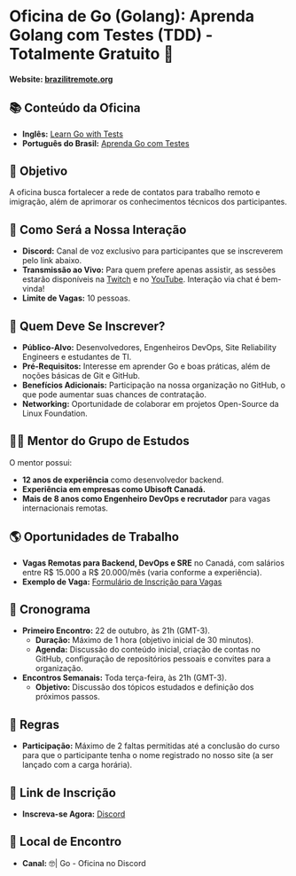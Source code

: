 # Oficina de Go (Golang): Aprenda Golang com Testes (TDD) - Totalmente Gratuito 🚀
#### Website: [brazilitremote.org](https://www.brazilitremote.org/)

## 📚 Conteúdo da Oficina

- **Inglês:** [Learn Go with Tests](https://quii.gitbook.io/learn-go-with-tests/)
- **Português do Brasil:** [Aprenda Go com Testes](https://larien.gitbook.io/aprenda-go-com-testes)

## 🎯 Objetivo

A oficina busca fortalecer a rede de contatos para trabalho remoto e imigração, além de aprimorar os conhecimentos técnicos dos participantes.

## 🤝 Como Será a Nossa Interação

- **Discord:** Canal de voz exclusivo para participantes que se inscreverem pelo link abaixo.
- **Transmissão ao Vivo:** Para quem prefere apenas assistir, as sessões estarão disponíveis na [Twitch](https://www.twitch.tv) e no [YouTube](https://www.youtube.com). Interação via chat é bem-vinda!
- **Limite de Vagas:** 10 pessoas.

## 👥 Quem Deve Se Inscrever?

- **Público-Alvo:** Desenvolvedores, Engenheiros DevOps, Site Reliability Engineers e estudantes de TI.
- **Pré-Requisitos:** Interesse em aprender Go e boas práticas, além de noções básicas de Git e GitHub.
- **Benefícios Adicionais:** Participação na nossa organização no GitHub, o que pode aumentar suas chances de contratação.
- **Networking:** Oportunidade de colaborar em projetos Open-Source da Linux Foundation.

## 🧑‍🏫 Mentor do Grupo de Estudos

O mentor possui:
- **12 anos de experiência** como desenvolvedor backend.
- **Experiência em empresas como Ubisoft Canadá.**
- **Mais de 8 anos como Engenheiro DevOps e recrutador** para vagas internacionais remotas.

## 🌎 Oportunidades de Trabalho

- **Vagas Remotas para Backend, DevOps e SRE** no Canadá, com salários entre R$ 15.000 a R$ 20.000/mês (varia conforme a experiência).
- **Exemplo de Vaga:** [Formulário de Inscrição para Vagas](https://docs.google.com/forms/d/e/1FAIpQLSefyqoDpOXhBKuKc8VhUCX96iLNoNNn8KoSjmjMTObzCodmKg/viewform)

## 📅 Cronograma

- **Primeiro Encontro:** 22 de outubro, às 21h (GMT-3).
  - **Duração:** Máximo de 1 hora (objetivo inicial de 30 minutos).
  - **Agenda:** Discussão do conteúdo inicial, criação de contas no GitHub, configuração de repositórios pessoais e convites para a organização.
- **Encontros Semanais:** Toda terça-feira, às 21h (GMT-3).
  - **Objetivo:** Discussão dos tópicos estudados e definição dos próximos passos.

## 📜 Regras

- **Participação:** Máximo de 2 faltas permitidas até a conclusão do curso para que o participante tenha o nome registrado no nosso site (a ser lançado com a carga horária).

## 🔗 Link de Inscrição

- **Inscreva-se Agora:** [Discord](https://discord.gg/nrgt2EQw3r?event=1295555565874843649)

## 📍 Local de Encontro

- **Canal:** ⁠🤓| Go - Oficina no Discord
